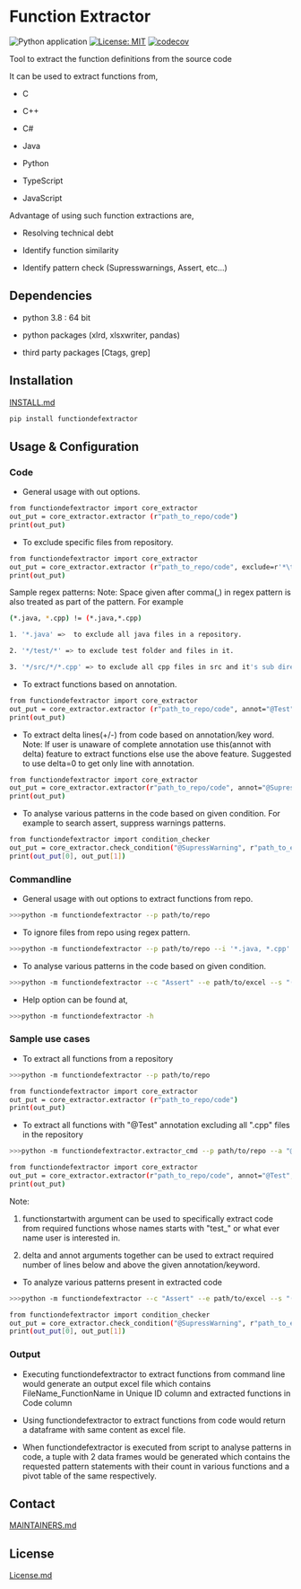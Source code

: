 # Function Extractor

![Python application](https://github.com/philips-software/functiondefextractor/workflows/Python%20application/badge.svg)
[![License: MIT](https://img.shields.io/badge/License-MIT-yellow.svg)](https://opensource.org/licenses/MIT)
[![codecov](https://codecov.io/gh/philips-software/functiondefextractor/branch/master/graph/badge.svg)](https://codecov.io/gh/philips-software/functiondefextractor)

Tool to extract the function definitions from the source code

It can be used to extract functions from,

- C  

- C++

- C#  

- Java  

- Python

- TypeScript

- JavaScript

Advantage of using such function extractions are,

- Resolving technical debt  

- Identify function similarity  

- Identify pattern check (Supresswarnings, Assert, etc...)
  
## Dependencies

- python 3.8 : 64 bit  

- python packages (xlrd, xlsxwriter, pandas)  

- third party packages [Ctags, grep]

## Installation
  
[INSTALL.md](INSTALL.md)

```sh
pip install functiondefextractor
```

## Usage & Configuration

### Code

- General usage with out options.

```sh
from functiondefextractor import core_extractor
out_put = core_extractor.extractor (r"path_to_repo/code")
print(out_put)
```

- To exclude specific files from repository.

```sh
from functiondefextractor import core_extractor
out_put = core_extractor.extractor (r"path_to_repo/code", exclude=r'*\test\*,*.java')
print(out_put)
```

Sample regex patterns:
Note: Space given after comma(,) in regex pattern is also treated as part of
the pattern. For example

```sh
(*.java, *.cpp) != (*.java,*.cpp)
```

```sh
1. '*.java' =>  to exclude all java files in a repository.

2. '*/test/*' => to exclude test folder and files in it.

3. '*/src/*/*.cpp' => to exclude all cpp files in src and it's sub directories
```

- To extract functions based on annotation.

```sh
from functiondefextractor import core_extractor
out_put = core_extractor.extractor (r"path_to_repo/code", annot="@Test")
print(out_put)
```

- To extract delta lines(+/-) from code based on annotation/key word.
Note: If user is unaware of complete annotation use this(annot with delta)
feature to extract functions else use the above feature. Suggested to use
delta=0 to get only line with annotation.

```sh
from functiondefextractor import core_extractor
out_put = core_extractor.extractor(r"path_to_repo/code", annot="@SupressWarning", delta="5")
print(out_put)
```

- To analyse various patterns in the code based on given condition.
For example to search assert, suppress warnings patterns.

```sh
from functiondefextractor import condition_checker
out_put = core_extractor.check_condition("@SupressWarning", r"path_to_excelfile/dataframe", "(")
print(out_put[0], out_put[1])
```

### Commandline

- General usage with out options to extract functions from repo.

```sh
>>>python -m functiondefextractor --p path/to/repo
```

- To ignore files from repo using regex pattern.

```sh
>>>python -m functiondefextractor --p path/to/repo --i '*.java, *.cpp'
```

- To analyse various patterns in the code based on given condition.

```sh
>>>python -m functiondefextractor --c "Assert" --e path/to/excel --s "("
```

- Help option can be found at,  

```sh
>>>python -m functiondefextractor -h
```

### Sample use cases

- To extract all functions from a repository

```sh
>>>python -m functiondefextractor --p path/to/repo
```

```sh
from functiondefextractor import core_extractor
out_put = core_extractor.extractor (r"path_to_repo/code")
print(out_put)
```

- To extract all functions with "@Test" annotation
  excluding all ".cpp" files in the repository

```sh
>>>python -m functiondefextractor.extractor_cmd --p path/to/repo --a "@Test" --i '*.cpp'
```
  
```sh
from functiondefextractor import core_extractor
out_put = core_extractor.extractor(r"path_to_repo/code", annot="@Test", exclude=r'*.cpp')
print(out_put)
```

Note:

1. functionstartwith argument can be used to specifically extract code
from required functions whose names starts with "test_" or what ever name
user is interested in.

2. delta and annot arguments together can be used to extract required number
of lines below and above the given annotation/keyword.

- To analyze various patterns present in extracted code

```sh
>>>python -m functiondefextractor --c "Assert" --e path/to/excel --s "("
```

```sh
from functiondefextractor import condition_checker
out_put = core_extractor.check_condition("@SupressWarning", r"path_to_excelfile/dataframe", "(")
print(out_put[0], out_put[1])
```

### Output
  
- Executing functiondefextractor to extract functions from
 command line would generate an output excel file which contains
 FileName_FunctionName in Unique ID column and extracted functions in Code column

- Using functiondefextractor to extract functions from code would return
 a dataframe with same content as excel file.

- When functiondefextractor is executed from script to analyse patterns in code,
 a tuple with 2 data frames would be generated which contains the requested pattern
 statements with their count in various functions and a pivot table of the
 same respectively.

## Contact

[MAINTAINERS.md](MAINTAINERS.md)  

## License

[License.md](LICENSE.md)
